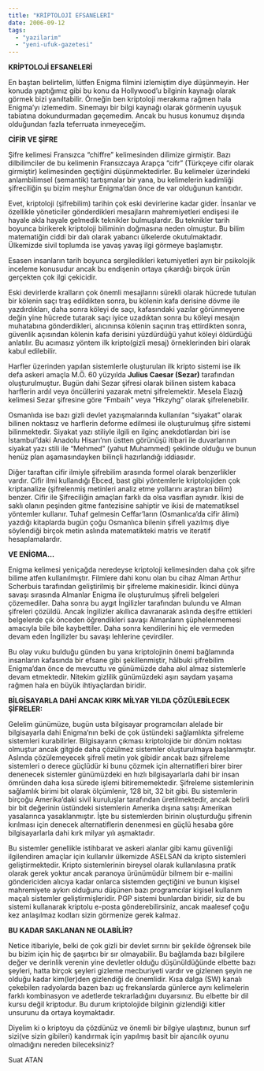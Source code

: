 ```yaml
---
title: "KRİPTOLOJİ EFSANELERİ"
date: 2006-09-12
tags: 
  - "yazilarim"
  - "yeni-ufuk-gazetesi"
---
```


**KRİPTOLOJİ EFSANELERİ**

En baştan belirtelim, lütfen Enigma filmini izlemiştim diye düşünmeyin. Her konuda yaptığımız gibi bu konu da Hollywood’u bilginin kaynağı olarak görmek bizi yanıltabilir. Örneğin ben kriptoloji merakıma rağmen hala Enigma’yı izlemedim. Sinemayı bir bilgi kaynağı olarak görmenin uyuşuk tabiatına dokundurmadan geçemedim. Ancak bu husus konumuz dışında olduğundan fazla teferruata inmeyeceğim.

**CİFİR VE ŞİFRE**

Şifre kelimesi Fransızca “chiffre” kelimesinden dilimize girmiştir. Bazı dilbilimciler de bu kelimenin Fransızcaya Arapça “cifr” (Türkçeye cifir olarak girmiştir) kelimesinden geçtiğini düşünmektedirler. Bu kelimeler üzerindeki anlambilimsel (semantik) tartışmalar bir yana, bu kelimelerin kadimliği şifreciliğin şu bizim meşhur Enigma’dan önce de var olduğunun kanıtıdır.

Evet, kriptoloji (şifrebilim) tarihin çok eski devirlerine kadar gider. İnsanlar ve özellikle yöneticiler gönderdikleri mesajların mahremiyetleri endişesi ile hayale akla hayale gelmedik teknikler bulmuşlardır. Bu teknikler tarih boyunca birikerek kriptoloji biliminin doğmasına neden olmuştur. Bu bilim matematiğin ciddi bir dalı olarak yabancı ülkelerde okutulmaktadır. Ülkemizde sivil toplumda ise yavaş yavaş ilgi görmeye başlamıştır.

Esasen insanların tarih boyunca sergiledikleri ketumiyetleri ayrı bir psikolojik inceleme konusudur ancak bu endişenin ortaya çıkardığı birçok ürün gerçekten çok ilgi çekicidir.

Eski devirlerde kralların çok önemli mesajlarını sürekli olarak hücrede tutulan bir kölenin saçı traş edildikten sonra, bu kölenin kafa derisine dövme ile yazdırdıkları, daha sonra köleyi de saçı, kafasındaki yazılar görünmeyene değin yine hücrede tutarak saçı iyice uzadıktan sonra bu köleyi mesajın muhatabına gönderdikleri, alıcınınsa kölenin saçının traş ettirdikten sonra, güvenlik açısından kölenin kafa derisini yüzdürdüğü yahut köleyi öldürdüğü anlatılır. Bu acımasız yöntem ilk kripto(gizli mesaj) örneklerinden biri olarak kabul edilebilir.

Harfler üzerinden yapılan sistemlerle oluşturulan ilk kripto sistemi ise ilk defa askeri amaçla M.Ö. 60 yüzyılda **Julius Caesar (Sezar)** tarafından oluşturulmuştur. Bugün dahi Sezar şifresi olarak bilinen sistem kabaca harflerin ardıl veya öncüllerini yazarak metni şifrelemektir. Mesela Elazığ kelimesi Sezar şifresine göre “Fmbaih” veya “Hkzyhg” olarak şifrelenebilir.

Osmanlıda ise bazı gizli devlet yazışmalarında kullanılan “siyakat” olarak bilinen noktasız ve harflerin deforme edilmesi ile oluşturulmuş şifre sistemi bilinmektedir. Siyakat yazı stiliyle ilgili en ilginç anekdotlardan biri ise İstambul’daki Anadolu Hisarı’nın üstten görünüşü itibari ile duvarlarının siyakat yazı stili ile “Mehmed” (yahut Muhammed) şeklinde olduğu ve bunun henüz plan aşamasındayken bilinçli hazırlandığı iddiasıdır.

Diğer taraftan cifir ilmiyle şifrebilim arasında formel olarak benzerlikler vardır. Cifir ilmi kullandığı Ebced, bast gibi yöntemlerle kriptolojiden çok kriptanalize (şifrelenmiş metinleri analiz etme yollarını araştıran bilim) benzer. Cifir ile Şifreciliğin amaçları farklı da olsa vasıfları aynıdır. İkisi de saklı olanın peşinden gitme fantezisine sahiptir ve ikisi de matematiksel yöntemler kullanır. Tuhaf gelmesin Ceffar’ların (Osmanlıca’da cifir âlimi) yazdığı kitaplarda bugün çoğu Osmanlıca bilenin şifreli yazılmış diye söylendiği birçok metin aslında matematikteki matris ve iteratif hesaplamalardır.

**VE ENİGMA…**

Enigma kelimesi yeniçağda neredeyse kriptoloji kelimesinden daha çok şifre bilime atfen kullanılmıştır. Filmlere dahi konu olan bu cihaz Alman Arthur Scherbuis tarafından geliştirilmiş bir şifreleme makinesidir. İkinci dünya savaşı sırasında Almanlar Enigma ile oluşturulmuş şifreli belgeleri çözemediler. Daha sonra bu aygıt İngilizler tarafından bulundu ve Alman şifreleri çözüldü. Ancak İngilizler akıllıca davranarak aslında deşifre ettikleri belgelerde çık önceden öğrendikleri savaşı Almanların şüphelenmemesi amacıyla bile bile kaybettiler. Daha sonra kendilerini hiç ele vermeden devam eden İngilizler bu savaşı lehlerine çevirdiler.

Bu olay vuku bulduğu günden bu yana kriptolojinin önemi bağlamında insanların kafasında bir efsane gibi şekillenmiştir, hâlbuki şifrebilim Enigma’dan önce de mevcuttu ve günümüzde daha akıl almaz sistemlerle devam etmektedir. Nitekim gizlilik günümüzdeki aşırı saydam yaşama rağmen hala en büyük ihtiyaçlardan biridir.

**BİLGİSAYARLA DAHİ ANCAK KIRK MİLYAR YILDA ÇÖZÜLEBİLECEK ŞİFRELER:**

Gelelim günümüze, bugün usta bilgisayar programcıları alelade bir bilgisayarla dahi Enigma’nın belki de çok üstündeki sağlamlıkta şifreleme sistemleri kurabilirler. Bilgisayarın çıkması kriptolojide bir dönüm noktası olmuştur ancak gitgide daha çözülmez sistemler oluşturulmaya başlanmıştır. Aslında çözülemeyecek şifreli metin yok gibidir ancak bazı şifreleme sistemleri o derece güçlüdür ki bunu çözmek için alternatifleri birer birer denenecek sistemler günümüzdeki en hızlı bilgisayarlarla dahi bir insan ömründen daha kısa sürede işlemi bitirememektedir. Şifreleme sistemlerinin sağlamlık birimi bit olarak ölçümlenir, 128 bit, 32 bit gibi. Bu sistemlerin birçoğu Amerika’daki sivil kuruluşlar tarafından üretilmektedir, ancak belirli bir bit değerinin üstündeki sistemlerin Amerika dışına satışı Amerikan yasalarınca yasaklanmıştır. İşte bu sistemlerden birinin oluşturduğu şifrenin kırılması için denecek alternatiflerin denenmesi en güçlü hesaba göre bilgisayarlarla dahi kırk milyar yılı aşmaktadır.

Bu sistemler genellikle istihbarat ve askeri alanlar gibi kamu güvenliği ilgilendiren amaçlar için kullanılır ülkemizde ASELSAN da kripto sistemleri geliştirmektedir. Kripto sistemlerinin bireysel olarak kullanılasına pratik olarak gerek yoktur ancak paranoya ürünümüdür bilmem bir e-mailini göndericiden alıcıya kadar onlarca sistemden geçtiğini ve bunun kişisel mahremiyete aykırı olduğunu düşünen bazı programcılar kişisel kullanım maçalı sistemler geliştirmişleridir. PGP sistemi bunlardan biridir, siz de bu sistemi kullanarak kriptolu e-posta gönderebilirsiniz, ancak maalesef çoğu kez anlaşılmaz kodları sizin görmenize gerek kalmaz.

**BU KADAR SAKLANAN NE OLABİLİR?**

Netice itibariyle, belki de çok gizli bir devlet sırrını bir şekilde öğrensek bile bu bizim için hiç de şaşırtıcı bir sır olmayabilir. Bu bağlamda bazı bilgilere değer ve derinlik verenin yine devletler olduğu düşünüldüğünde elbette bazı şeyleri, hatta birçok şeyleri gizleme mecburiyeti vardır ve gizlenen şeyin ne olduğu kadar kim(ler)den gizlendiği de önemlidir. Kısa dalga (SW) kanalı çekebilen radyolarda bazen bazı uç frekanslarda günlerce aynı kelimelerin farklı kombinasyon ve adetlerde tekrarladığını duyarsınız. Bu elbette bir dil kursu değil kriptodur. Bu durum kriptolojide bilginin gizlendiği kitler unsurunu da ortaya koymaktadır.

Diyelim ki o kriptoyu da çözdünüz ve önemli bir bilgiye ulaştınız, bunun sırf sizi(ve sizin gibileri) kandırmak için yapılmış basit bir ajancılık oyunu olmadığını nereden bileceksiniz?

Suat ATAN
